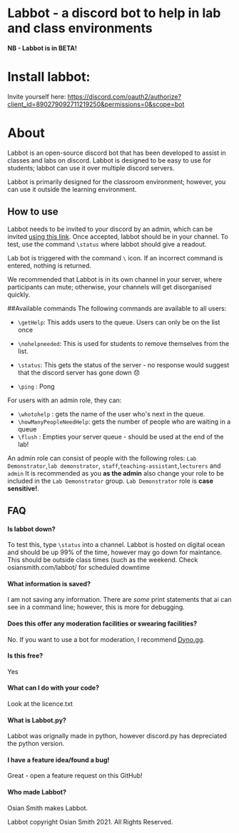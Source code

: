 # Labbot - a discord bot to help in lab and class environments
**NB - Labbot is in BETA!** 

# Install labbot: 
Invite yourself here: https://discord.com/oauth2/authorize?client_id=890279092711219250&permissions=0&scope=bot 

# About
Labbot is an open-source discord bot that has been developed to assist in classes and labs on discord. Labbot is designed to be easy to use for students; labbot can use it over multiple discord servers. 

Labbot is primarily designed for the classroom environment; however, you can use it outside the learning environment. 

## How to use
Labbot needs to be invited to your discord by an admin, which can be invited [using this link]("https://discord.com/api/oauth2/authorize?client_id=890279092711219250&permissions=0&scope=bot%20applications.commands). Once accepted, labbot should be in your channel. To test, use the command `\status` where labbot should give a readout.


Lab bot is triggered with the command `\` icon.  If an incorrect command is entered, nothing is returned.

We recommended that Labbot is in its own channel in your server, where participants can mute; otherwise, your channels will get disorganised quickly.

##Available commands
The following commands are available to all users:
- `\getHelp`: This adds users to the queue. Users can only be on the list once

- `\nohelpneeded`: This is used for students to remove themselves from the list.

- `\status`: This gets the status of the server - no response would suggest that the discord server has gone down  😞
- `\ping` : Pong

For users with an admin role,  they can: 
- `\whotohelp` : gets the name of the user who's next in the queue.
- `\howManyPeopleNeedHelp`: gets the number of people who are waiting in a queue
- `\flush` : Empties your server queue - should be used at the end of the lab!

An admin role can consist of people with the following roles: `Lab Demonstrator`,`lab demonstrator`, `staff`,`teaching-assistant`,`lecturers` and `admin`
It is recommended as you **as the admin**  also change your role to be included in the `Lab Demonstrator` group. `Lab Demonstrator` role is **case sensitive!**.


## FAQ
#### Is labbot down?
To test this, type `\status` into a channel. Labbot is hosted on digital ocean and should be up 99% of the time, however may go down for maintance. This should be outside class times (such as the weekend. Check osiansmith.com/labbot/ for scheduled downtime

####  What information is saved?
I am not saving any information. There are *some* print statements that ai can see in a command line; however, this is more for debugging. 

####  Does this offer any moderation facilities or swearing facilities?
No. If you want to use a bot for moderation, I recommend [Dyno.gg](https://dyno.gg).  

####  Is this free?
Yes

#### What can I do with your code?
Look at the licence.txt 

#### What is Labbot.py?
Labbot was orignally made in python, however discord.py has depreciated the python version. 

#### I have a feature idea/found a bug!
Great - open a feature request on this GitHub!

#### Who made Labbot?
Osian Smith makes Labbot.


Labbot copyright Osian Smith 2021. All Rights Reserved.



